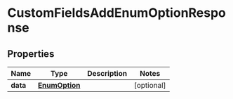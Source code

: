 

# CustomFieldsAddEnumOptionResponse


## Properties

| Name | Type | Description | Notes |
|------------ | ------------- | ------------- | -------------|
|**data** | [**EnumOption**](EnumOption.md) |  |  [optional] |



